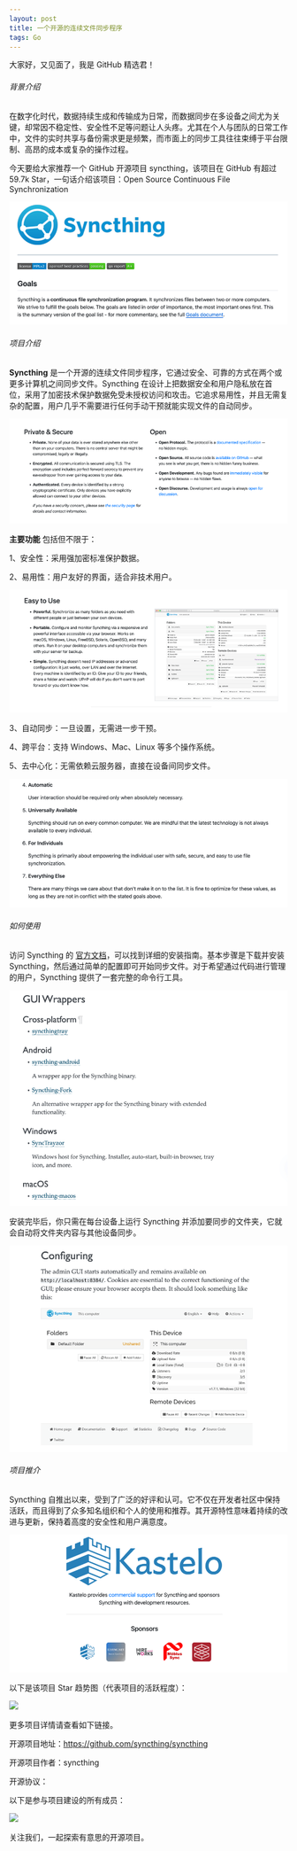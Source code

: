 ```yaml
---
layout: post
title: 一个开源的连续文件同步程序
tags: Go
---
```


大家好，又见面了，我是 GitHub 精选君！

###### 背景介绍

在数字化时代，数据持续生成和传输成为日常，而数据同步在多设备之间尤为关键，却常因不稳定性、安全性不足等问题让人头疼。尤其在个人与团队的日常工作中，文件的实时共享与备份需求更是频繁，而市面上的同步工具往往束缚于平台限制、高昂的成本或复杂的操作过程。

今天要给大家推荐一个 GitHub 开源项目 syncthing，该项目在 GitHub 有超过 59.7k Star，一句话介绍该项目：Open Source Continuous File Synchronization

![](https://raw.githubusercontent.com/ZhuPeng/pic/master/images/compress_image-20240509231549133.png)

###### 项目介绍

**Syncthing** 是一个开源的连续文件同步程序，它通过安全、可靠的方式在两个或更多计算机之间同步文件。Syncthing 在设计上把数据安全和用户隐私放在首位，采用了加密技术保护数据免受未授权访问和攻击。它追求易用性，并且无需复杂的配置，用户几乎不需要进行任何手动干预就能实现文件的自动同步。

![](https://raw.githubusercontent.com/ZhuPeng/pic/master/images/compress_image-20240509231709584.png)

**主要功能** 包括但不限于：

1、安全性：采用强加密标准保护数据。

2、易用性：用户友好的界面，适合非技术用户。

![](https://raw.githubusercontent.com/ZhuPeng/pic/master/images/compress_image-20240509231743519.png)

3、自动同步：一旦设置，无需进一步干预。

4、跨平台：支持 Windows、Mac、Linux 等多个操作系统。

5、去中心化：无需依赖云服务器，直接在设备间同步文件。

![](https://raw.githubusercontent.com/ZhuPeng/pic/master/images/compress_image-20240509231820390.png)

###### 如何使用

访问 Syncthing 的 [官方文档](https://docs.syncthing.net/intro/getting-started.html)，可以找到详细的安装指南。基本步骤是下载并安装 Syncthing，然后通过简单的配置即可开始同步文件。对于希望通过代码进行管理的用户，Syncthing 提供了一套完整的命令行工具。

![](https://raw.githubusercontent.com/ZhuPeng/pic/master/images/compress_image-20240509232010091.png)

安装完毕后，你只需在每台设备上运行 Syncthing 并添加要同步的文件夹，它就会自动将文件夹内容与其他设备同步。

![](https://raw.githubusercontent.com/ZhuPeng/pic/master/images/compress_image-20240509232031307.png)

###### 项目推介

Syncthing 自推出以来，受到了广泛的好评和认可。它不仅在开发者社区中保持活跃，而且得到了众多知名组织和个人的使用和推荐。其开源特性意味着持续的改进与更新，保持着高度的安全性和用户满意度。

![](https://raw.githubusercontent.com/ZhuPeng/pic/master/images/compress_image-20240509232220478.png)

以下是该项目 Star 趋势图（代表项目的活跃程度）：

![](https://api.star-history.com/svg?repos=syncthing/syncthing&type=Timeline)

更多项目详情请查看如下链接。

开源项目地址：https://github.com/syncthing/syncthing 

开源项目作者：syncthing

开源协议：

以下是参与项目建设的所有成员：

![](https://contrib.rocks/image?repo=syncthing/syncthing)

关注我们，一起探索有意思的开源项目。

